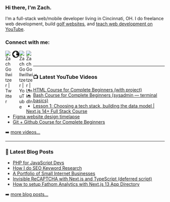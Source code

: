 ### Hi there, I'm Zach. 

I‘m a full-stack web/mobile developer living in Cincinnati, OH. I do freelance web development, build [golf websites](https://www.thediygolfer.com), and [teach web development on YouTube](https://www.youtube.com/@zachgoll).

### Connect with me:

[<img align="left" alt="Zach Gollwitzer | Twitter" width="22px" src="https://cdn.jsdelivr.net/npm/simple-icons@v3/icons/twitter.svg" />][twitter]
[<img align="left" alt="Zach Gollwitzer Website" width="22px" src="https://raw.githubusercontent.com/iconic/open-iconic/master/svg/globe.svg" />][website]
[<img align="left" alt="Zach Gollwitzer | YouTube" width="22px" src="https://cdn.jsdelivr.net/npm/simple-icons@v3/icons/youtube.svg" />][youtube]
[<img align="left" alt="Zach Gollwitzer | LinkedIn" width="22px" src="https://cdn.jsdelivr.net/npm/simple-icons@v3/icons/linkedin.svg" />][linkedin]

<br />
<br />

---

### 📺 Latest YouTube Videos

<!-- YOUTUBE:START -->
- [HTML Course for Complete Beginners &lpar;with project&rpar;](https://www.youtube.com/watch?v=4jk56yH6gj4)
- [Bash Course for Complete Beginners &lpar;sysadmin — terminal basics&rpar;](https://www.youtube.com/watch?v=ePWxJmorm9w)
- [Lesson 1: Choosing a tech stack, building the data model | Next.js 14+ Full Stack Course](https://www.youtube.com/watch?v=p_VbUIo_vkk)
- [Figma website design timelapse](https://www.youtube.com/watch?v=upxRp0aceyg)
- [Git + Github Course for Complete Beginners](https://www.youtube.com/watch?v=NuAJrdCxZUQ)
<!-- YOUTUBE:END -->

➡️ [more videos...][youtube]

---

### 📕 Latest Blog Posts

<!-- BLOG-POST-LIST:START -->
- [PHP for JavaScript Devs](https://www.zachgollwitzer.com/posts/php-for-javascript-devs)
- [How I do SEO Keyword Research](https://www.zachgollwitzer.com/posts/how-i-do-seo-keyword-research)
- [A Portfolio of Small Internet Businesses](https://www.zachgollwitzer.com/posts/portfolio-small-internet-businesses)
- [Invisible ReCAPTCHA with Next.js and TypeScript &lpar;deferred script&rpar;](https://www.zachgollwitzer.com/posts/invisible-recaptcha-nextjs-typescript)
- [How to setup Fathom Analytics with Next.js 13 App Directory](https://www.zachgollwitzer.com/posts/fathom-analytics-nextjs13-app-directory)
<!-- BLOG-POST-LIST:END -->

➡️ [more blog posts...][website]

[website]: https://www.zachgollwitzer.com
[twitter]: https://twitter.com/zg_dev
[youtube]: https://www.youtube.com/@zachgoll
[linkedin]: https://www.linkedin.com/in/zachgollwitzer/
[medium]: https://medium.com/@zach.gollwitzer
[passportjsplaylist]: https://www.youtube.com/playlist?list=PLYQSCk-qyTW2ewJ05f_GKHtTIzjynDgjK
[bashplaylist]: https://www.youtube.com/playlist?list=PLYQSCk-qyTW0d88jNocdi_YIFMA5Fnpug
[gitplaylist]: https://www.youtube.com/playlist?list=PLYQSCk-qyTW3lX_dyw0R2eVzNGB3Tlv9S
[wordpressplaylist]: https://www.youtube.com/playlist?list=PLYQSCk-qyTW0OeGf9LkQkev4ItNRdCVoN
[golfapp]: https://training.thediygolfer.com/courses/2/info
[golfblog]: https://www.thediygolfer.com
